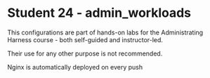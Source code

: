 # Student 24 - admin_workloads
This configurations are part of hands-on labs for the Administrating Harness course - both self-guided and instructor-led.

Their use for any other purpose is not recommended.

Nginx is automatically deployed on every push
